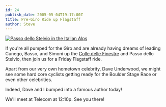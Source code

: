 ```yaml
---
id: 24
publish_date: 2005-05-04T19:17:00Z
title: Pre-Giro Ride up Flagstaff
author: Steve
---
```


[![Passo dello Stelvio in the Italian Alps](https://upload.wikimedia.org/wikipedia/commons/9/9f/The_Stelvio_pass.jpg)](http://en.wikipedia.org/wiki/Stelvio_Pass)

If you're all pumped for the Giro and are already having dreams of leading Cunego, Basso, and Simoni up the [Colle delle Finestre](http://en.wikipedia.org/wiki/Colle_delle_Finestre) and Passo dello Stelvio, then join us for a Friday Flagstaff ride.

Apart from our very own hometown celebrity, Dave Underwood, we might see some hard core cyclists getting ready for the Boulder Stage Race or even other celebrities.

Indeed, Dave and I bumped into a famous author today!

We'll meet at Telecom at 12:10p. See you there!

